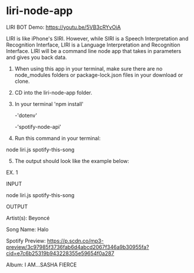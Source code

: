# liri-node-app
LIRI BOT Demo: https://youtu.be/5VB3cRYvOiA

LIRI is like iPhone's SIRI. However, while SIRI is a Speech Interpretation and Recognition Interface, LIRI is a Language Interpretation and Recognition Interface. LIRI will be a command line node app that takes in parameters and gives you back data.

1. When using this app in your terminal, make sure there are no node_modules folders or package-lock.json files in your download or clone. 

2. CD into the liri-node-app folder.
3. In your terminal 'npm install' 

   -'dotenv' 
   
   -'spotify-node-api'
    
4. Run this command in your terminal:


node liri.js spotify-this-song <song name here>
   
   
5. The output should look like the example below:

EX. 1

INPUT


node liri.js spotify-this-song <song name here>
   
  
OUTPUT

Artist(s): Beyoncé

Song Name: Halo

Spotify Preview: https://p.scdn.co/mp3-preview/3c97985f3736fab6d4abcd2067f346a9b30955fa?cid=e7c6b25319b943228355e59654f0a287

Album: I AM...SASHA FIERCE

   
   
   
   


